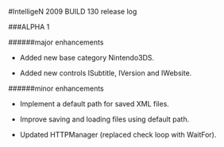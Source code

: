 #IntelligeN 2009 BUILD 130 release log

###ALPHA 1

######major enhancements

* Added new base category Nintendo3DS.

* Added new controls ISubtitle, IVersion and IWebsite.

######minor enhancements

* Implement a default path for saved XML files.

* Improve saving and loading files using default path.

* Updated HTTPManager (replaced check loop with WaitFor).